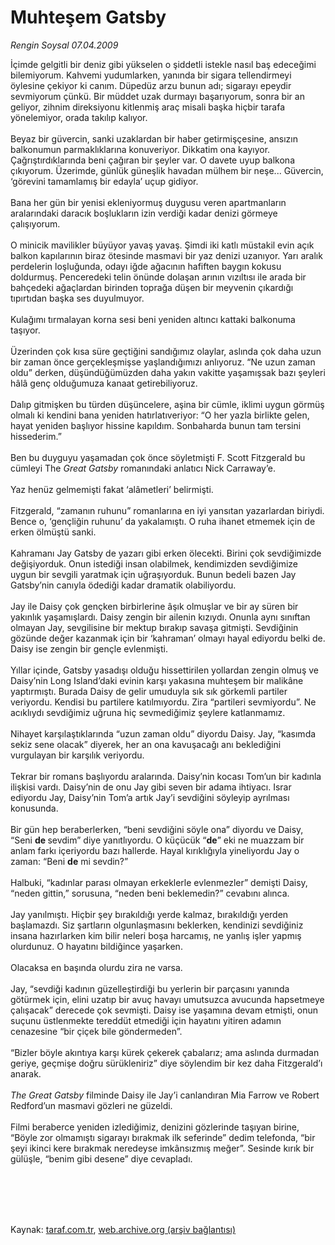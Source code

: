# Muhteşem Gatsby

*Rengin Soysal 07.04.2009*

<div class="taraf_structure_2col_1zq">
<div class="margen_n">



 <p>İçimde gelgitli bir deniz gibi yükselen o şiddetli istekle nasıl baş edeceğimi bilemiyorum. Kahvemi yudumlarken, yanında bir sigara tellendirmeyi öylesine çekiyor ki canım. Düpedüz arzu bunun adı; sigarayı epeydir sevmiyorum çünkü. Bir müddet uzak durmayı başarıyorum, sonra bir an geliyor, zihnim direksiyonu kitlenmiş araç misali başka hiçbir tarafa yönelemiyor, orada takılıp kalıyor. <br/><br/>Beyaz bir güvercin, sanki uzaklardan bir haber getirmişçesine, ansızın balkonumun parmaklıklarına konuveriyor. Dikkatim ona kayıyor. Çağrıştırdıklarında beni çağıran bir şeyler var. O davete uyup balkona çıkıyorum. Üzerimde, günlük güneşlik havadan mülhem bir neşe... Güvercin, ‘görevini tamamlamış bir edayla’ uçup gidiyor. <br/><br/>Bana her gün bir yenisi ekleniyormuş duygusu veren apartmanların aralarındaki daracık boşlukların izin verdiği kadar denizi görmeye çalışıyorum. <br/><br/>O minicik mavilikler büyüyor yavaş yavaş. Şimdi iki katlı müstakil evin açık balkon kapılarının biraz ötesinde masmavi bir yaz denizi uzanıyor. Yarı aralık perdelerin loşluğunda, odayı iğde ağacının hafiften baygın kokusu doldurmuş. Penceredeki telin önünde dolaşan arının vızıltısı ile arada bir bahçedeki ağaçlardan birinden toprağa düşen bir meyvenin çıkardığı tıpırtıdan başka ses duyulmuyor. <br/><br/>Kulağımı tırmalayan korna sesi beni yeniden altıncı kattaki balkonuma taşıyor. <br/><br/>Üzerinden çok kısa süre geçtiğini sandığımız olaylar, aslında çok daha uzun bir zaman önce gerçekleşmişse yaşlandığımızı anlıyoruz. “Ne uzun zaman oldu” derken, düşündüğümüzden daha yakın vakitte yaşamışsak bazı şeyleri hâlâ genç olduğumuza kanaat getirebiliyoruz. <br/><br/>Dalıp gitmişken bu türden düşüncelere, aşina bir cümle, iklimi uygun görmüş olmalı ki kendini bana yeniden hatırlatıveriyor: “O her yazla birlikte gelen, hayat yeniden başlıyor hissine kapıldım. Sonbaharda bunun tam tersini hissederim.” <br/><br/>Ben bu duyguyu yaşamadan çok önce söyletmişti F. Scott Fitzgerald bu cümleyi The <i>Great Gatsby</i> romanındaki anlatıcı Nick Carraway’e. <br/><br/>Yaz henüz gelmemişti fakat ‘alâmetleri’ belirmişti. <br/><br/>Fitzgerald, “zamanın ruhunu” romanlarına en iyi yansıtan yazarlardan biriydi. Bence o, ‘gençliğin ruhunu’ da yakalamıştı. O ruha ihanet etmemek için de erken ölmüştü sanki. <br/><br/>Kahramanı Jay Gatsby de yazarı gibi erken ölecekti. Birini çok sevdiğimizde değişiyorduk. Onun istediği insan olabilmek, kendimizden sevdiğimize uygun bir sevgili yaratmak için uğraşıyorduk. Bunun bedeli bazen Jay Gatsby’nin canıyla ödediği kadar dramatik olabiliyordu. <br/><br/>Jay ile Daisy çok gençken birbirlerine âşık olmuşlar ve bir ay süren bir yakınlık yaşamışlardı. Daisy zengin bir ailenin kızıydı. Onunla aynı sınıftan olmayan Jay, sevgilisine bir mektup bırakıp savaşa gitmişti. Sevdiğinin gözünde değer kazanmak için bir ‘kahraman’ olmayı hayal ediyordu belki de. Daisy ise zengin bir gençle evlenmişti. <br/><br/>Yıllar içinde, Gatsby yasadışı olduğu hissettirilen yollardan zengin olmuş ve Daisy’nin Long Island’daki evinin karşı yakasına muhteşem bir malikâne yaptırmıştı. Burada Daisy de gelir umuduyla sık sık görkemli partiler veriyordu. Kendisi bu partilere katılmıyordu. Zira “partileri sevmiyordu”. Ne acıklıydı sevdiğimiz uğruna hiç sevmediğimiz şeylere katlanmamız. <br/><br/>Nihayet karşılaştıklarında “uzun zaman oldu” diyordu Daisy. Jay, “kasımda sekiz sene olacak” diyerek, her an ona kavuşacağı anı beklediğini vurgulayan bir karşılık veriyordu. <br/><br/>Tekrar bir romans başlıyordu aralarında. Daisy’nin kocası Tom’un bir kadınla ilişkisi vardı. Daisy’nin de onu Jay gibi seven bir adama ihtiyacı. Israr ediyordu Jay, Daisy’nin Tom’a artık Jay’i sevdiğini söyleyip ayrılması konusunda. <br/><br/>Bir gün hep beraberlerken, “beni sevdiğini söyle ona” diyordu ve Daisy, “Seni <b>de </b>sevdim” diye yanıtlıyordu. O küçücük “<b>de</b>” eki ne muazzam bir anlam farkı içeriyordu bazı hallerde. Hayal kırıklığıyla yineliyordu Jay o zaman: “Beni <b>de</b> mi sevdin?” <br/><br/>Halbuki, “kadınlar parası olmayan erkeklerle evlenmezler” demişti Daisy, “neden gittin,” sorusuna, “neden beni beklemedin?” cevabını alınca. <br/><br/>Jay yanılmıştı. Hiçbir şey bırakıldığı yerde kalmaz, bırakıldığı yerden başlamazdı. Siz şartların olgunlaşmasını beklerken, kendinizi sevdiğiniz insana hazırlarken kim bilir neleri boşa harcamış, ne yanlış işler yapmış olurdunuz. O hayatını bildiğince yaşarken. <br/><br/>Olacaksa en başında olurdu zira ne varsa. <br/><br/>Jay, “sevdiği kadının güzelleştirdiği bu yerlerin bir parçasını yanında götürmek için, elini uzatıp bir avuç havayı umutsuzca avucunda hapsetmeye çalışacak” derecede çok sevmişti. Daisy ise yaşamına devam etmişti, onun suçunu üstlenmekte tereddüt etmediği için hayatını yitiren adamın cenazesine “bir çiçek bile göndermeden”. <br/><br/>“Bizler böyle akıntıya karşı kürek çekerek çabalarız; ama aslında durmadan geriye, geçmişe doğru sürükleniriz” diye söylendim bir kez daha Fitzgerald’ı anarak.<i> <br/><br/>The Great Gatsby</i> filminde Daisy ile Jay’i canlandıran Mia Farrow ve Robert Redford’un masmavi gözleri ne güzeldi. <br/><br/>Filmi beraberce yeniden izlediğimiz, denizini gözlerinde taşıyan birine, “Böyle zor olmamıştı sigarayı bırakmak ilk seferinde” dedim telefonda, “bir şeyi ikinci kere bırakmak neredeyse imkânsızmış meğer”. Sesinde kırık bir gülüşle, “benim gibi desene” diye cevapladı.</p>
<br/>
<br/>
<br/>



<br/>


<div id="taraf_not">
</div>

</div>


</div>

Kaynak: [taraf.com.tr](http://www.taraf.com.tr:80/makale/4913.htm), [web.archive.org (arşiv bağlantısı)](http://web.archive.org/web/20090625154220/http://www.taraf.com.tr:80/makale/4913.htm)
